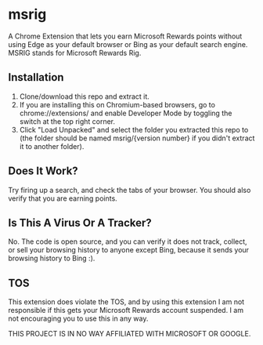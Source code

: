 # msrig
A Chrome Extension that lets you earn Microsoft Rewards points without using Edge as your default browser or Bing as your default search engine.
MSRIG stands for Microsoft Rewards Rig.
## Installation

1. Clone/download this repo and extract it.
2. If you are installing this on Chromium-based browsers, go to chrome://extensions/ and enable Developer Mode by toggling the switch at the top right corner.
3. Click "Load Unpacked" and select the folder you extracted this repo to (the folder should be named msrig/{version number} if you didn't extract it to another folder).

## Does It Work?
Try firing up a search, and check the tabs of your browser. You should also verify that you are earning points.

## Is This A Virus Or A Tracker?
No. The code is open source, and you can verify it does not track, collect, or sell your browsing history to anyone except Bing, because it sends your browsing history to Bing :).

## TOS
This extension does violate the TOS, and by using this extension I am not responsible if this gets your Microsoft Rewards account suspended. I am not encouraging you to use this in any way.

THIS PROJECT IS IN NO WAY AFFILIATED WITH MICROSOFT OR GOOGLE.
